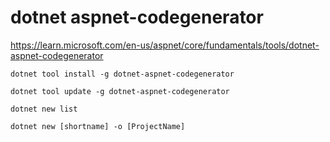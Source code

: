# dotnet aspnet-codegenerator

https://learn.microsoft.com/en-us/aspnet/core/fundamentals/tools/dotnet-aspnet-codegenerator

```
dotnet tool install -g dotnet-aspnet-codegenerator

dotnet tool update -g dotnet-aspnet-codegenerator
```


```
dotnet new list
```

```
dotnet new [shortname] -o [ProjectName]
```

